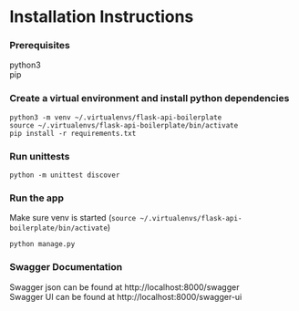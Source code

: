 # Installation Instructions 

### Prerequisites
python3  
pip

### Create a virtual environment and install python dependencies
```
python3 -m venv ~/.virtualenvs/flask-api-boilerplate
source ~/.virtualenvs/flask-api-boilerplate/bin/activate
pip install -r requirements.txt
```

### Run unittests
`python -m unittest discover`

### Run the app
Make sure venv is started (`source ~/.virtualenvs/flask-api-boilerplate/bin/activate`)  
```
python manage.py
```


### Swagger Documentation
Swagger json can be found at http://localhost:8000/swagger  
Swagger UI can be found at http://localhost:8000/swagger-ui
